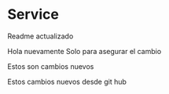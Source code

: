 # Service
Readme actualizado

Hola nuevamente
Solo para asegurar el cambio

Estos son cambios nuevos

Estos cambios nuevos desde git hub
